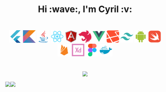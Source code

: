 <h1 align="center">Hi :wave:, I'm Cyril :v:</h1>

<br />

<p align="center">
  <img height="40" src="https://raw.githubusercontent.com/devicons/devicon/master/icons/flutter/flutter-original.svg" title="Flutter" />
  <img height="40" src="https://raw.githubusercontent.com/devicons/devicon/master/icons/kotlin/kotlin-original.svg" title="Kotlin" />
  <img height="40" src="https://raw.githubusercontent.com/devicons/devicon/master/icons/java/java-original.svg" title="Java" />
  <img height="40" src="https://raw.githubusercontent.com/devicons/devicon/master/icons/react/react-original.svg" title="ReactJs, React Native" />
  <img height="40" src="https://raw.githubusercontent.com/devicons/devicon/master/icons/angularjs/angularjs-original.svg" title="AngularJs" />
  <img height="40" src="https://raw.githubusercontent.com/devicons/devicon/master/icons/nestjs/nestjs-plain.svg" title="NestJs" />
  <img height="40" src="https://raw.githubusercontent.com/devicons/devicon/master/icons/vuejs/vuejs-original.svg" title="VueJs" />
  <img height="40" src="https://raw.githubusercontent.com/devicons/devicon/master/icons/laravel/laravel-plain.svg" title="Laravel" />
  <img height="40" src="https://raw.githubusercontent.com/devicons/devicon/master/icons/tailwindcss/tailwindcss-plain.svg" title="Tailwind CSS" />
  <img height="40" src="https://raw.githubusercontent.com/devicons/devicon/master/icons/android/android-plain.svg" title="Android" />
  <img height="40" src="https://raw.githubusercontent.com/devicons/devicon/master/icons/swift/swift-original.svg" title="Swift UI" />
  <img height="40" src="https://raw.githubusercontent.com/devicons/devicon/master/icons/firebase/firebase-plain.svg" title="Firebase" />
  <img height="40" src="https://raw.githubusercontent.com/devicons/devicon/master/icons/xd/xd-line.svg" title="Adobe XD" />
  <img height="40" src="https://raw.githubusercontent.com/devicons/devicon/master/icons/figma/figma-original.svg" title="Figma" />
  <img height="40" src="https://raw.githubusercontent.com/devicons/devicon/master/icons/docker/docker-plain.svg" title="Docker" />
</p>

<br />

<p align="center">
  <img src="https://github-profile-trophy.vercel.app/?username=cyrilcolinet&theme=dracula&column=7&margin-w=10&no-frame=true" />
</p>

<div>
  <img height="179" align="left" src="https://github-readme-stats.vercel.app/api?username=cyrilcolinet&theme=dracula&count_private=true&include_all_commits=true&show_icons=true&hide_border=true&custom_title=Statistiques" />
  <img height="179" src="https://github-readme-stats.vercel.app/api/top-langs/?username=cyrilcolinet&layout=compact&theme=dracula&hide_border=true&count_private=true" />
</div>
